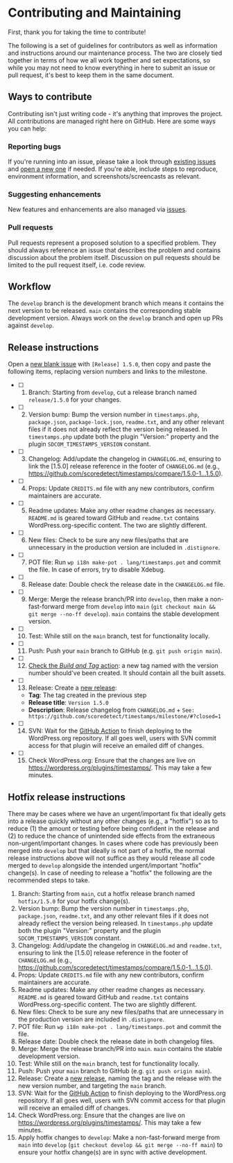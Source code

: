 # Contributing and Maintaining

First, thank you for taking the time to contribute!

The following is a set of guidelines for contributors as well as information and instructions around our maintenance process.  The two are closely tied together in terms of how we all work together and set expectations, so while you may not need to know everything in here to submit an issue or pull request, it's best to keep them in the same document.

## Ways to contribute

Contributing isn't just writing code - it's anything that improves the project.  All contributions are managed right here on GitHub.  Here are some ways you can help:

### Reporting bugs

If you're running into an issue, please take a look through [existing issues](https://github.com/scoredetect/timestamps/issues) and [open a new one](https://github.com/scoredetect/timestamps/issues/new) if needed.  If you're able, include steps to reproduce, environment information, and screenshots/screencasts as relevant.

### Suggesting enhancements

New features and enhancements are also managed via [issues](https://github.com/scoredetect/timestamps/issues).

### Pull requests

Pull requests represent a proposed solution to a specified problem.  They should always reference an issue that describes the problem and contains discussion about the problem itself.  Discussion on pull requests should be limited to the pull request itself, i.e. code review.

## Workflow

The `develop` branch is the development branch which means it contains the next version to be released. `main` contains the corresponding stable development version. Always work on the `develop` branch and open up PRs against `develop`.

## Release instructions

Open a [new blank issue](https://github.com/scoredetect/timestamps/issues/new) with `[Release] 1.5.0`, then copy and paste the following items, replacing version numbers and links to the milestone.

- [ ] 1. Branch: Starting from `develop`, cut a release branch named `release/1.5.0` for your changes.
- [ ] 2. Version bump: Bump the version number in `timestamps.php`, `package.json`, `package-lock.json`, `readme.txt`, and any other relevant files if it does not already reflect the version being released. In `timestamps.php` update both the plugin "Version:" property and the plugin `SDCOM_TIMESTAMPS_VERSION` constant.
- [ ] 3. Changelog: Add/update the changelog in `CHANGELOG.md`, ensuring to link the [1.5.0] release reference in the footer of `CHANGELOG.md` (e.g., https://github.com/scoredetect/timestamps/compare/1.5.0-1...1.5.0).
- [ ] 4. Props: Update `CREDITS.md` file with any new contributors, confirm maintainers are accurate.
- [ ] 5. Readme updates: Make any other readme changes as necessary. `README.md` is geared toward GitHub and `readme.txt` contains WordPress.org-specific content. The two are slightly different.
- [ ] 6. New files: Check to be sure any new files/paths that are unnecessary in the production version are included in `.distignore`.
- [ ] 7. POT file: Run `wp i18n make-pot . lang/timestamps.pot` and commit the file. In case of errors, try to disable Xdebug.
- [ ] 8. Release date: Double check the release date in the `CHANGELOG.md` file.
- [ ] 9. Merge: Merge the release branch/PR into `develop`, then make a non-fast-forward merge from `develop` into `main` (`git checkout main && git merge --no-ff develop`). `main` contains the stable development version.
- [ ] 10. Test: While still on the `main` branch, test for functionality locally.
- [ ] 11. Push: Push your `main` branch to GitHub (e.g. `git push origin main`).
- [ ] 12. [Check the _Build and Tag_ action](https://github.com/scoredetect/timestamps/actions/workflows/build-and-tag.yml): a new tag named with the version number should've been created. It should contain all the built assets.
- [ ] 13. Release: Create a [new release](https://github.com/scoredetect/timestamps/releases/new):
  * **Tag**: The tag created in the previous step
  * **Release title**: `Version 1.5.0`
  * **Description**: Release changelog from `CHANGELOG.md` + `See: https://github.com/scoredetect/timestamps/milestone/#?closed=1`
- [ ] 14. SVN: Wait for the [GitHub Action](https://github.com/scoredetect/timestamps/actions/workflows/push-deploy.yml) to finish deploying to the WordPress.org repository. If all goes well, users with SVN commit access for that plugin will receive an emailed diff of changes.
- [ ] 15. Check WordPress.org: Ensure that the changes are live on https://wordpress.org/plugins/timestamps/. This may take a few minutes.

## Hotfix release instructions

There may be cases where we have an urgent/important fix that ideally gets into a release quickly without any other changes (e.g., a "hotfix") so as to reduce (1) the amount or testing before being confident in the release and (2) to reduce the chance of unintended side effects from the extraneous non-urgent/important changes.  In cases where code has previously been merged into `develop` but that ideally is not part of a hotfix, the normal release instructions above will not suffice as they would release all code merged to `develop` alongside the intended urgent/important "hotfix" change(s).  In case of needing to release a "hotfix" the following are the recommended steps to take.

1. Branch: Starting from `main`, cut a hotfix release branch named `hotfix/1.5.0` for your hotfix change(s).
1. Version bump: Bump the version number in `timestamps.php`, `package.json`, `readme.txt`, and any other relevant files if it does not already reflect the version being released.  In `timestamps.php` update both the plugin "Version:" property and the plugin `SDCOM_TIMESTAMPS_VERSION` constant.
1. Changelog: Add/update the changelog in `CHANGELOG.md` and `readme.txt`, ensuring to link the [1.5.0] release reference in the footer of `CHANGELOG.md` (e.g., https://github.com/scoredetect/timestamps/compare/1.5.0-1...1.5.0).
1. Props: Update `CREDITS.md` file with any new contributors, confirm maintainers are accurate.
1. Readme updates: Make any other readme changes as necessary.  `README.md` is geared toward GitHub and `readme.txt` contains WordPress.org-specific content.  The two are slightly different.
1. New files: Check to be sure any new files/paths that are unnecessary in the production version are included in `.distignore`.
1. POT file: Run `wp i18n make-pot . lang/timestamps.pot` and commit the file.
1. Release date: Double check the release date in both changelog files.
1. Merge: Merge the release branch/PR into `main`.  `main` contains the stable development version.
1. Test: While still on the `main` branch, test for functionality locally.
1. Push: Push your `main` branch to GitHub (e.g. `git push origin main`).
1. Release: Create a [new release](https://github.com/scoredetect/timestamps/releases/new), naming the tag and the release with the new version number, and targeting the `main` branch.
1. SVN: Wait for the [GitHub Action](https://github.com/scoredetect/timestamps/actions/workflows/push-deploy.yml) to finish deploying to the WordPress.org repository. If all goes well, users with SVN commit access for that plugin will receive an emailed diff of changes.
1. Check WordPress.org: Ensure that the changes are live on https://wordpress.org/plugins/timestamps/.  This may take a few minutes.
1. Apply hotfix changes to `develop`: Make a non-fast-forward merge from `main` into `develop` (`git checkout develop && git merge --no-ff main`) to ensure your hotfix change(s) are in sync with active development.